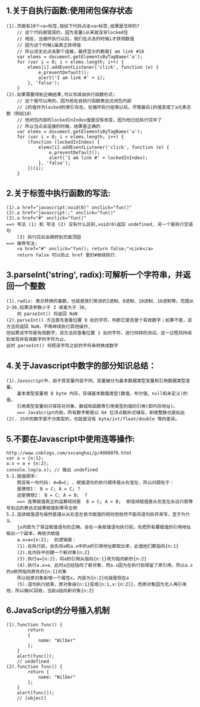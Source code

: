 ## 1.关于自执行函数:使用闭包保存状态
	(1).页面有10个<a>标签,按如下代码点击<a>标签,结果是怎样的?
		// 这个代码是错误的，因为变量i从来就没背locked住
		// 相反，当循环执行以后，我们在点击的时候i才获得数值
		// 因为这个时候i操真正获得值
		// 所以说无论点击那个连接，最终显示的都是I am link #10
		var elems = document.getElementsByTagName('a');
		for (var i = 0; i < elems.length; i++) {
		    elems[i].addEventListener('click', function (e) {
		        e.preventDefault();
		        alert('I am link #' + i);
		    }, 'false');
		}
	(2).如果需要得到正确结果,可以写成自执行函数形式:
		// 这个是可以用的，因为他在自执行函数表达式闭包内部
		// i的值作为locked的索引存在，在循环执行结束以后，尽管最后i的值变成了a元素总数（例如10）
		// 但闭包内部的lockedInIndex值是没有改变，因为他已经执行完毕了
		// 所以当点击连接的时候，结果是正确的
		var elems = document.getElementsByTagName('a');
		for (var i = 0; i < elems.length; i++) {
		    (function (lockedInIndex) {
		        elems[i].addEventListener('click', function (e) {
		            e.preventDefault();
		            alert('I am link #' + lockedInIndex);
		        }, 'false');
		    })(i);
		}
## 2.关于<a>标签中执行函数的写法:
	(1).a href="javascript:void(0)" onclick="fun()"
	(2).a href="javascript:;" onclick="fun()"
	(3).a href="#" onclick="fun()"	
	==> 写法 (1) 和 写法 (2) 没有什么区别,void(0)返回 undefined, 另一个是执行空语句
		(3) 执行完后会跳转到页面顶固
	==> 推荐写法:
		<a href="#" onclick="fun(); return false;">Link</a>
		return false 可以防止 href 里的#继续执行.

## 3.parseInt('string', radix):可解析一个字符串，并返回一个整数
	(1).radix: 表示转换的基数，也就是我们常说的2进制、8进制、10进制、16进制等。范围从 2~36,如果该参数小于 2 或者大于 36,
		则 parseInt() 将返回 NaN
	(2).parseInt() 方法首先查看位置 0 处的字符，判断它是否是个有效数字；如果不是，该方法将返回 NaN，不再继续执行其他操作,
	但如果该字符是有效数字，该方法将查看位置 1 处的字符，进行同样的测试。这一过程将持续到发现非有效数字的字符为止，
	此时 parseInt() 将把该字符之前的字符串转换成数字

## 4.关于Javascript中数字的部分知识总结：
	(1).Javascript中，由于其变量内容不同，变量被分为基本数据类型变量和引用数据类型变量。
		基本类型变量用 8 byte 内存，存储基本数据类型(数值、布尔值、null和未定义)的值，
		引用类型变量则只保存对对象、数组和函数等引用类型的值的引用(即内存地址)。
		==> JavaScript内部，所有数字都是以 64 位浮点数形式储存，即使整数也是如此
	(2). JS中的数字是不分类型的，也就是没有 byte/int/float/double 等的差异。

## 5.不要在Javascript中使用连等操作:
    http://www.cnblogs.com/xxcanghai/p/4998076.html
	var a = {n:1};
	a.x = a = {n:2};
	console.log(a.x); // 输出 undefined
	5.1.赋值顺序:
		假设有一句代码: A=B=C; ，赋值语句的执行顺序是从右至左，所以问题在于：
		是猜想1： B = C; A = C; ?
		还是猜想2： B = C; A = B;  ?
		==> 连等赋值真正的运算规则是  B = C; A = B;  即连续赋值是从右至左永远只取等号右边的表达式结果赋值到等号左侧
	5.2.连续赋值语句虽然是遵从从右至左依次赋值的规则但依然不能将语句拆开来写，至于为什么
		js内部为了保证赋值语句的正确，会在一条赋值语句执行前，先把所有要赋值的引用地址取出一个副本，再依次赋值
		a.x=a={n:2};  的逻辑是：
		(1).在执行前，会先将a和a.x中的a的引用地址都取出来，此值他们都指向{n:1}
		(2).在内存中创建一个新对象{n:2}
		(3).执行a={n:2}，将a的引用从指向{n:1}改为指向新的{n:2}
		(4).执行a.x=a，此时a已经指向了新对象，而a.x因为在执行前保留了原引用，所以a.x的a依然指向原先的{n:1}对象
		所以给原对象新增一个属性x，内容为{n:2}也就是现在a
		(5).语句执行结束，原对象由{n:1}变成{n:1,x:{n:2}}，而原对象因为无人再引用他，所以被GC回收，当前a指向新对象{n:2}
## 6.JavaScript的分号插入机制
	(1).function func() {
		    return 
		    {
		        name: "Wilber"
		    };
		}
		alert(func());
		// undefined
	(2).function func() {
		    return {
		        name: "Wilber"
		    };
		}
		alert(func());
		// [object]










































